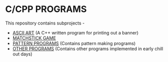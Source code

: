 # C/CPP PROGRAMS
This repository contains subprojects -

* [ASCII ART] (A C++ written program for printing out a banner)
* [MATCHSTICK GAME]  
* [PATTERN PROGRAMS] (Contains pattern making programs)
* [OTHER PROGRAMS] (Contains other programs implemented in early chill out days)


[ASCII ART]: ./ASCII-Art
[MATCHSTICK GAME]: ./MATCHSTICK_GAME
[PATTERN PROGRAMS]: ./Pattern_programs
[OTHER PROGRAMS]: ./
